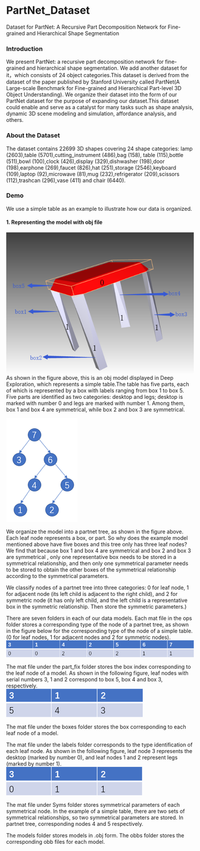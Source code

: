 # PartNet_Dataset
Dataset for PartNet: A Recursive Part Decomposition Network for Fine-grained and Hierarchical Shape Segmentation

### Introduction

We present PartNet: a recursive part decomposition network for fine-grained and hierarchical shape segmentation. We add another dataset for it，which consists of 24 object categories.This dataset is derived from the dataset of the paper published by Stanford University called PartNet(A Large-scale Benchmark for Fine-grained and Hierarchical Part-level 3D Object Understanding). We organize their dataset into the form of our PartNet dataset for the purpose of expanding our dataset.This dataset could enable and serve as a catalyst for many tasks such as shape analysis, dynamic 3D scene modeling and simulation, affordance analysis, and others. 

### About the Dataset

The dataset contains 22699 3D shapes covering 24 shape categories: lamp (2603),table (5701),cutting_instrument (486),bag (158), table (115),bottle (511),bowl (100),clock (426),display (329),dishwasher (198),door (198),earphone (269),faucet (826),hat (251),storage (2546),keyboard (109),laptop (92),microwave (81),mug (232),refrigerator (209),scissors (112),trashcan (296),vase (411) and chair (6440).

### Demo

We use a simple table as an example to illustrate how our data is organized.

#### 1. Representing the model with obj file
![image](https://github.com/PeppaZhu/Partnet_data/blob/master/pictures/picture1.png)  
As shown in the figure above, this is an obj model displayed in Deep Exploration, which represents a simple table.The table has five parts, each of which is represented by a box with labels ranging from box 1 to box 5. Five parts are identified as two categories: desktop and legs; desktop is marked with number 0 and legs are marked with number 1. Among them, box 1 and box 4 are symmetrical, while box 2 and box 3 are symmetrical.

![image](https://github.com/PeppaZhu/Partnet_data/blob/master/pictures/picture2.png)
 
We organize the model into a partnet tree, as shown in the figure above. Each leaf node represents a box, or part. So why does the example model mentioned above have five boxes and this tree only has three leaf nodes? We find that because box 1 and box 4 are symmetrical and box 2 and box 3 are symmetrical , only one representative box needs to be stored in a symmetrical relationship, and then only one symmetrical parameter needs to be stored to obtain the other boxes of the symmetrical relationship according to the symmetrical parameters.

We classify nodes of a partnet tree into three categories: 0 for leaf node, 1 for adjacent node (its left child is adjacent to the right child), and 2 for symmetric node (it has only left child, and the left child is a representative box in the symmetric relationship. Then store the symmetric parameters.)

There are seven folders in each of our data models. Each mat file in the ops folder stores a corresponding type of the node of a partnet tree, as shown in the figure below for the corresponding type of the node of a simple table.(0 for leaf nodes, 1 for adjacent nodes and 2 for symmetric nodes).
![image](https://github.com/PeppaZhu/Partnet_data/blob/master/pictures/picture3.png)  

The mat file under the part_fix folder stores the box index corresponding to the leaf node of a model. As shown in the following figure, leaf nodes with serial numbers 3, 1 and 2 correspond to box 5, box 4 and box 3, respectively.  
![image](https://github.com/PeppaZhu/Partnet_data/blob/master/pictures/picture5.png)

The mat file under the boxes folder stores the box corresponding to each leaf node of a model.

The mat file under the labels folder corresponds to the type identification of each leaf node. As shown in the following figure, leaf node 3 represents the desktop (marked by number 0), and leaf nodes 1 and 2 represent legs (marked by number 1).  
![image](https://github.com/PeppaZhu/Partnet_data/blob/master/pictures/picture6.png)

The mat file under Syms folder stores symmetrical parameters of each symmetrical node. In the example of a simple table, there are two sets of symmetrical relationships, so two symmetrical parameters are stored. In partnet tree, corresponding nodes 4 and 5 respectively.

The models folder stores models in .obj form. The obbs folder stores the corresponding obb files for each model.

